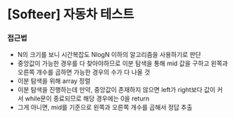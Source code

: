 # [Softeer] 자동차 테스트

### 접근법

-   N의 크기를 보니 시간복잡도 NlogN 이하의 알고리즘을 사용하기로 판단
-   중앙값이 가능한 경우를 다 찾아야하므로 이분 탐색을 통해 mid 값을 구하고 왼쪽과 오른쪽 개수를 곱하면 가능한 경우의 수가 다 나올 것
-   이분 탐색을 위해 array 정렬
-   이분 탐색을 진행하는데 만약, 중앙값이 존재하지 않으면 left가 right보다 값이 커서 while문이 종료되므로 해당 경우에는 0을 return
-   그게 아니면, mid를 기준으로 왼쪽과 오른쪽 개수를 곱해서 정답 추출
